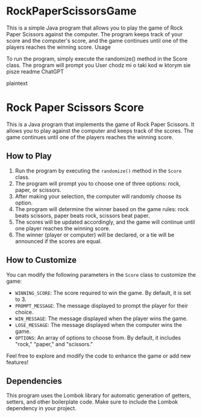 # RockPaperScissorsGame
This is a simple Java program that allows you to play the game of Rock Paper Scissors against the computer. The program keeps track of your score and the computer's score, and the game continues until one of the players reaches the winning score.
Usage

To run the program, simply execute the randomize() method in the Score class. The program will prompt you
User
chodz mi o taki kod w ktorym sie pisze readme
ChatGPT

plaintext

# Rock Paper Scissors Score

This is a Java program that implements the game of Rock Paper Scissors. It allows you to play against the computer and keeps track of the scores. The game continues until one of the players reaches the winning score.

## How to Play

1. Run the program by executing the `randomize()` method in the `Score` class.
2. The program will prompt you to choose one of three options: rock, paper, or scissors.
3. After making your selection, the computer will randomly choose its option.
4. The program will determine the winner based on the game rules: rock beats scissors, paper beats rock, scissors beat paper.
5. The scores will be updated accordingly, and the game will continue until one player reaches the winning score.
6. The winner (player or computer) will be declared, or a tie will be announced if the scores are equal.

## How to Customize

You can modify the following parameters in the `Score` class to customize the game:

- `WINNING_SCORE`: The score required to win the game. By default, it is set to 3.
- `PROMPT_MESSAGE`: The message displayed to prompt the player for their choice.
- `WIN_MESSAGE`: The message displayed when the player wins the game.
- `LOSE_MESSAGE`: The message displayed when the computer wins the game.
- `OPTIONS`: An array of options to choose from. By default, it includes "rock," "paper," and "scissors."

Feel free to explore and modify the code to enhance the game or add new features!

## Dependencies

This program uses the Lombok library for automatic generation of getters, setters, and other boilerplate code. Make sure to include the Lombok dependency in your project.

